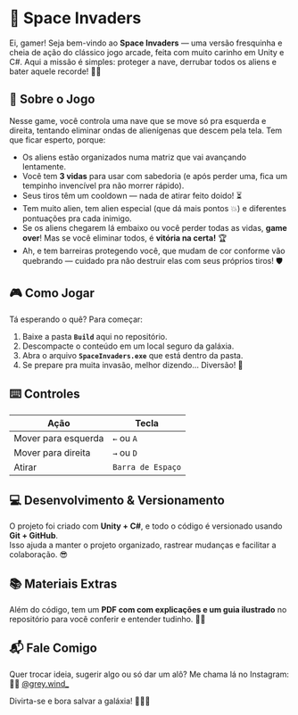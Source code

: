 # 🚀 Space Invaders 

Ei, gamer! Seja bem-vindo ao **Space Invaders** — uma versão fresquinha e cheia de ação do clássico jogo arcade, feita com muito carinho em Unity e C#. Aqui a missão é simples: proteger a nave, derrubar todos os aliens e bater aquele recorde! 👾✨

## 🎯 Sobre o Jogo

Nesse game, você controla uma nave que se move só pra esquerda e direita, tentando eliminar ondas de alienígenas que descem pela tela. Tem que ficar esperto, porque:

- Os aliens estão organizados numa matriz que vai avançando lentamente.  
- Você tem **3 vidas** para usar com sabedoria (e após perder uma, fica um tempinho invencível pra não morrer rápido).  
- Seus tiros têm um cooldown — nada de atirar feito doido! ⏳  
- Tem muito alien, tem alien especial (que dá mais pontos 💥) e diferentes pontuações pra cada inimigo.  
- Se os aliens chegarem lá embaixo ou você perder todas as vidas, **game over**! Mas se você eliminar todos, é **vitória na certa!** 🏆  
- Ah, e tem barreiras protegendo você, que mudam de cor conforme vão quebrando — cuidado pra não destruir elas com seus próprios tiros! 🛡️

## 🎮 Como Jogar

Tá esperando o quê? Para começar:

1. Baixe a pasta **`Build`** aqui no repositório.
2. Descompacte o conteúdo em um local seguro da galáxia.   
3. Abra o arquivo **`SpaceInvaders.exe`** que está dentro da pasta.  
4. Se prepare pra muita invasão, melhor dizendo... Diversão! 🚀

## ⌨️ Controles

| Ação                | Tecla                    |
|---------------------|--------------------------|
| Mover para esquerda | `←` ou `A`               |
| Mover para direita  | `→` ou `D`               |
| Atirar              | `Barra de Espaço`        |

## 💻 Desenvolvimento & Versionamento

O projeto foi criado com **Unity + C#**, e todo o código é versionado usando **Git + GitHub**.  
Isso ajuda a manter o projeto organizado, rastrear mudanças e facilitar a colaboração. 😎

## 📚 Materiais Extras

Além do código, tem um **PDF com com explicações e um guia ilustrado** no repositório para você conferir e entender tudinho. 📄✨

## 📬 Fale Comigo

Quer trocar ideia, sugerir algo ou só dar um alô? Me chama lá no Instagram:  
👩‍💻 [@grey.wind_](https://instagram.com/grey.wind_)

Divirta-se e bora salvar a galáxia! 🌌👾🔥
